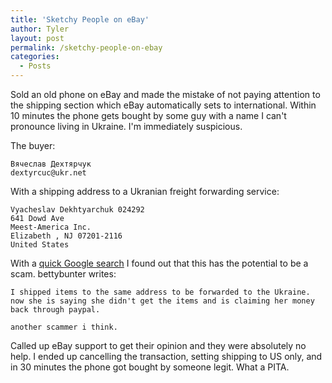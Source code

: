 ```yaml
---
title: 'Sketchy People on eBay'
author: Tyler
layout: post
permalink: /sketchy-people-on-ebay
categories:
  - Posts
---
```

Sold an old phone on eBay and made the mistake of not paying attention to the shipping section which eBay automatically sets to international. Within 10 minutes the phone gets bought by some guy with a name I can't pronounce living in Ukraine. I'm immediately suspicious.

The buyer:

```
Вячеслав Дехтярчук
dextyrcuc@ukr.net
```

With a shipping address to a Ukranian freight forwarding service:

```
Vyacheslav Dekhtyarchuk 024292
641 Dowd Ave
Meest-America Inc.
Elizabeth , NJ 07201-2116
United States
```

With a [quick Google search](https://community.ebay.com/t5/Shipping-Returns/Has-anyone-shipped-to-Meest-America-in-Elizabeth-NJ/td-p/21959948) I found out that this has the potential to be a scam. bettybunter writes:

```
I shipped items to the same address to be forwarded to the Ukraine.
now she is saying she didn't get the items and is claiming her money back through paypal.

another scammer i think.
```

Called up eBay support to get their opinion and they were absolutely no help. I ended up cancelling the transaction, setting shipping to US only, and in 30 minutes the phone got bought by someone legit. What a PITA.
